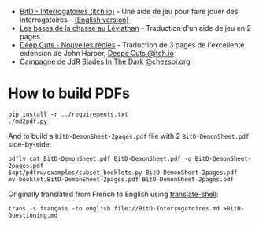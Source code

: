 * [BitD - Interrogatoires (itch.io)](https://lucas-c.itch.io/blades-in-the-dark-interrogatoires) - Une aide de jeu pour faire jouer des interrogatoires - [(English version)](https://lucas-c.itch.io/blades-in-the-dark-interrogation)
* [Les bases de la chasse au Léviathan](https://lucas-c.github.io/jdr/BladesInTheDark/BitD-LesBasesDeLaChasseAuLeviathan.pdf) - Traduction d'un aide de jeu en 2 pages
* [Deep Cuts - Nouvelles règles](https://lucas-c.github.io/jdr/BladesInTheDark/BitD-DeepCuts-NouvellesRegles.pdf) - Traduction de 3 pages de l'excellente extension de John Harper, [Deeps Cuts @itch.io](https://johnharper.itch.io/deep-cuts)
* [Campagne de JdR Blades In The Dark @chezsoi.org](https://chezsoi.org/lucas/blog/pages/jdr-blades-in-the-dark.html)

# How to build PDFs

    pip install -r ../requirements.txt
    ./md2pdf.py

And to build a `BitD-DemonSheet-2pages.pdf` file with 2 `BitD-DemonSheet.pdf` side-by-side:

    pdfly cat BitD-DemonSheet.pdf BitD-DemonSheet.pdf -o BitD-DemonSheet-2pages.pdf
    $opt/pdfrw/examples/subset_booklets.py BitD-DemonSheet-2pages.pdf
    mv booklet.BitD-DemonSheet-2pages.pdf BitD-DemonSheet-2pages.pdf

<!-- Printing required to: pdf2img2pdf.sh BitD-DemonSheet-2pages.pdf --landscape -->

Originally translated from French to English using [translate-shell](https://github.com/soimort/translate-shell):

    trans -s français -to english file://BitD-Interrogatoires.md >BitD-Questioning.md
